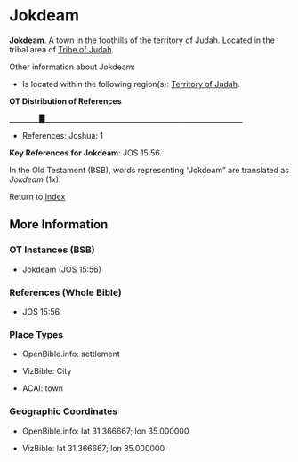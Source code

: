 # Jokdeam
**Jokdeam**. 
A town in the foothills of the territory of Judah. 
Located in the tribal area of [Tribe of Judah](../../../groups/md/acai/Judah.md). 




Other information about Jokdeam:


* Is located within the following region(s): 
[Territory of Judah](TerritoryOfJudah.md). 


**OT Distribution of References**

▁▁▁▁▁█▁▁▁▁▁▁▁▁▁▁▁▁▁▁▁▁▁▁▁▁▁▁▁▁▁▁▁▁▁▁▁▁▁
* References: Joshua: 1



**Key References for Jokdeam**: 
JOS 15:56. 


In the Old Testament (BSB), words representing “Jokdeam” are translated as 
*Jokdeam* (1x). 




Return to [Index](00-Index.md)

## More Information

### OT Instances (BSB)

* Jokdeam (JOS 15:56)



### References (Whole Bible)

* JOS 15:56


### Place Types

* OpenBible.info: settlement

* VizBible: City

* ACAI: town



### Geographic Coordinates

* OpenBible.info: lat 31.366667; lon 35.000000

* VizBible: lat 31.366667; lon 35.000000




